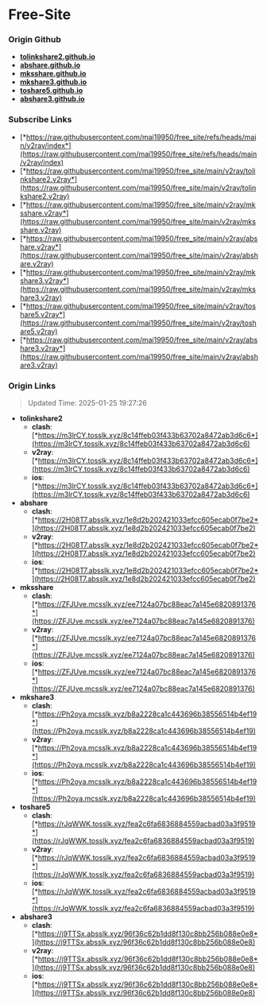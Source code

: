 # Free-Site

### Origin Github

- [**tolinkshare2.github.io**](https://github.com/tolinkshare2/tolinkshare2.github.io)
- [**abshare.github.io**](https://github.com/abshare/abshare.github.io)
- [**mksshare.github.io**](https://github.com/mksshare/mksshare.github.io)
- [**mkshare3.github.io**](https://github.com/mkshare3/mkshare3.github.io)
- [**toshare5.github.io**](https://github.com/toshare5/toshare5.github.io)
- [**abshare3.github.io**](https://github.com/abshare3/abshare3.github.io)

### Subscribe Links

- [*https://raw.githubusercontent.com/mai19950/free_site/refs/heads/main/v2ray/index*](https://raw.githubusercontent.com/mai19950/free_site/refs/heads/main/v2ray/index)
- [*https://raw.githubusercontent.com/mai19950/free_site/main/v2ray/tolinkshare2.v2ray*](https://raw.githubusercontent.com/mai19950/free_site/main/v2ray/tolinkshare2.v2ray)
- [*https://raw.githubusercontent.com/mai19950/free_site/main/v2ray/mksshare.v2ray*](https://raw.githubusercontent.com/mai19950/free_site/main/v2ray/mksshare.v2ray)
- [*https://raw.githubusercontent.com/mai19950/free_site/main/v2ray/abshare.v2ray*](https://raw.githubusercontent.com/mai19950/free_site/main/v2ray/abshare.v2ray)
- [*https://raw.githubusercontent.com/mai19950/free_site/main/v2ray/mkshare3.v2ray*](https://raw.githubusercontent.com/mai19950/free_site/main/v2ray/mkshare3.v2ray)
- [*https://raw.githubusercontent.com/mai19950/free_site/main/v2ray/toshare5.v2ray*](https://raw.githubusercontent.com/mai19950/free_site/main/v2ray/toshare5.v2ray)
- [*https://raw.githubusercontent.com/mai19950/free_site/main/v2ray/abshare3.v2ray*](https://raw.githubusercontent.com/mai19950/free_site/main/v2ray/abshare3.v2ray)

### Origin Links

> Updated Time: 2025-01-25 19:27:26

- **tolinkshare2**
  - **clash**: [*https://m3lrCY.tosslk.xyz/8c14ffeb03f433b63702a8472ab3d6c6*](https://m3lrCY.tosslk.xyz/8c14ffeb03f433b63702a8472ab3d6c6)
  - **v2ray**: [*https://m3lrCY.tosslk.xyz/8c14ffeb03f433b63702a8472ab3d6c6*](https://m3lrCY.tosslk.xyz/8c14ffeb03f433b63702a8472ab3d6c6)
  - **ios**: [*https://m3lrCY.tosslk.xyz/8c14ffeb03f433b63702a8472ab3d6c6*](https://m3lrCY.tosslk.xyz/8c14ffeb03f433b63702a8472ab3d6c6)
- **abshare**
  - **clash**: [*https://2H08T7.absslk.xyz/1e8d2b202421033efcc605ecab0f7be2*](https://2H08T7.absslk.xyz/1e8d2b202421033efcc605ecab0f7be2)
  - **v2ray**: [*https://2H08T7.absslk.xyz/1e8d2b202421033efcc605ecab0f7be2*](https://2H08T7.absslk.xyz/1e8d2b202421033efcc605ecab0f7be2)
  - **ios**: [*https://2H08T7.absslk.xyz/1e8d2b202421033efcc605ecab0f7be2*](https://2H08T7.absslk.xyz/1e8d2b202421033efcc605ecab0f7be2)
- **mksshare**
  - **clash**: [*https://ZFJUve.mcsslk.xyz/ee7124a07bc88eac7a145e6820891376*](https://ZFJUve.mcsslk.xyz/ee7124a07bc88eac7a145e6820891376)
  - **v2ray**: [*https://ZFJUve.mcsslk.xyz/ee7124a07bc88eac7a145e6820891376*](https://ZFJUve.mcsslk.xyz/ee7124a07bc88eac7a145e6820891376)
  - **ios**: [*https://ZFJUve.mcsslk.xyz/ee7124a07bc88eac7a145e6820891376*](https://ZFJUve.mcsslk.xyz/ee7124a07bc88eac7a145e6820891376)
- **mkshare3**
  - **clash**: [*https://Ph2oya.mcsslk.xyz/b8a2228ca1c443696b38556514b4ef19*](https://Ph2oya.mcsslk.xyz/b8a2228ca1c443696b38556514b4ef19)
  - **v2ray**: [*https://Ph2oya.mcsslk.xyz/b8a2228ca1c443696b38556514b4ef19*](https://Ph2oya.mcsslk.xyz/b8a2228ca1c443696b38556514b4ef19)
  - **ios**: [*https://Ph2oya.mcsslk.xyz/b8a2228ca1c443696b38556514b4ef19*](https://Ph2oya.mcsslk.xyz/b8a2228ca1c443696b38556514b4ef19)
- **toshare5**
  - **clash**: [*https://rJqWWK.tosslk.xyz/fea2c6fa6836884559acbad03a3f9519*](https://rJqWWK.tosslk.xyz/fea2c6fa6836884559acbad03a3f9519)
  - **v2ray**: [*https://rJqWWK.tosslk.xyz/fea2c6fa6836884559acbad03a3f9519*](https://rJqWWK.tosslk.xyz/fea2c6fa6836884559acbad03a3f9519)
  - **ios**: [*https://rJqWWK.tosslk.xyz/fea2c6fa6836884559acbad03a3f9519*](https://rJqWWK.tosslk.xyz/fea2c6fa6836884559acbad03a3f9519)
- **abshare3**
  - **clash**: [*https://j9TTSx.absslk.xyz/96f36c62b1dd8f130c8bb256b088e0e8*](https://j9TTSx.absslk.xyz/96f36c62b1dd8f130c8bb256b088e0e8)
  - **v2ray**: [*https://j9TTSx.absslk.xyz/96f36c62b1dd8f130c8bb256b088e0e8*](https://j9TTSx.absslk.xyz/96f36c62b1dd8f130c8bb256b088e0e8)
  - **ios**: [*https://j9TTSx.absslk.xyz/96f36c62b1dd8f130c8bb256b088e0e8*](https://j9TTSx.absslk.xyz/96f36c62b1dd8f130c8bb256b088e0e8)
